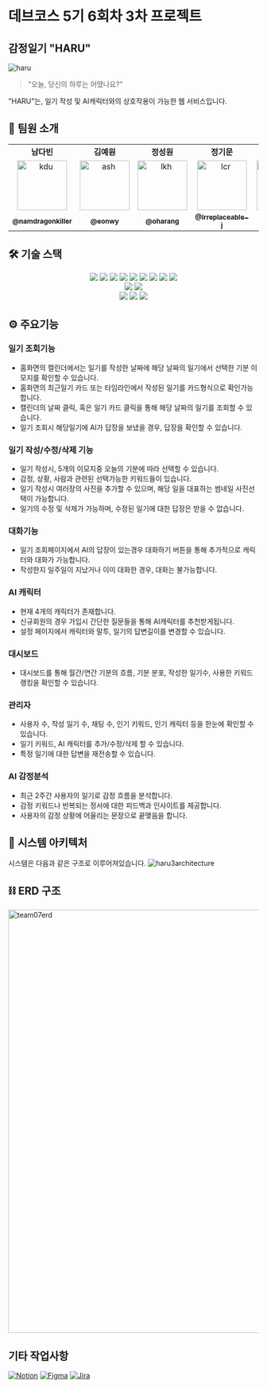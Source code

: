 # 데브코스 5기 6회차 3차 프로젝트
## 감정일기 "HARU"

![haru](https://github.com/user-attachments/assets/1f738454-4eb3-42eb-82c2-e179db042fc2)

>"오늘, 당신의 하루는 어땠나요?"

"HARU"는, 일기 작성 및 AI캐릭터와의 상호작용이 가능한 웹 서비스입니다.

## 👥 팀원 소개

<table>
  <tbody>
    <tr>
      <td align="center"><b>남다빈</b></td>
      <td align="center"><b>김예원</b></td>
      <td align="center"><b>정성원</b></td>
      <td align="center"><b>정기문</b></td>
      <td align="center"><b>박종욱</b></td>
     <tr/>

<tr>
      <td align="center"><a href="https://github.com/namdragonkiller"><img src="https://github.com/namdragonkiller.png" width="100px;" alt="kdu"/></a></td>
      <td align="center"><a href="https://github.com/eonwy"><img src="https://github.com/eonwy.png" width="100px;" alt="ash"/></a></td>
      <td align="center"><a href="https://github.com/oharang"><img src="https://github.com/oharang.png" width="100px;" alt="lkh"/></a></td>
      <td align="center"><a href="https://github.com/Irreplaceable-j"><img src="https://github.com/Irreplaceable-j.png" width="100px;" alt="lcr"/></a></td>
      <td align="center"><a href="https://github.com/JongWook6"><img src="https://github.com/JongWook6.png" width="100px;" alt="hyj"/></a></td>
     <tr/>

<tr>
      <td align="center"><a href="https://github.com/namdragonkiller"><sub><b>@namdragonkiller</b></sub></a><br /></td>
      <td align="center"><a href="https://github.com/eonwy"><sub><b>@eonwy</b></sub></a><br /></td>
      <td align="center"><a href="https://github.com/oharang"><sub><b>@oharang</b></sub></a><br /></td>
      <td align="center"><a href="https://github.com/Irreplaceable-j"><sub><b>@Irreplaceable-j</b></sub></a><br /></td>
      <td align="center"><a href="https://github.com/JongWook6"><sub><b>@JongWook6</b></sub></a><br /></td>
     <tr/>

  </tbody>
</table>

## 🛠 기술 스택
<div align="center">
<img src="https://img.shields.io/badge/Spring_Boot-6DB33F?style=for-the-badge&amp;logo=spring&amp;logoColor=white">
<img src="https://img.shields.io/badge/Spring_Security-6DB33F?style=for-the-badge&amp;logo=springsecurity&amp;logoColor=white">
<img src="https://img.shields.io/badge/JPA-6DB33F?style=for-the-badge&amp;logo=spring&amp;logoColor=white">
<img src="https://img.shields.io/badge/QueryDSL-0096C7?style=for-the-badge&amp;logo=querydsl&amp;logoColor=white">
<img src="https://img.shields.io/badge/LangChain4j-0056D6?style=for-the-badge&amp;logo=langchain&amp;logoColor=white">
<img src="https://img.shields.io/badge/MySQL-4479A1?style=for-the-badge&amp;logo=mysql&amp;logoColor=white">
<img src="https://img.shields.io/badge/Google_Gemini-4285F4?style=for-the-badge&amp;logo=google&amp;logoColor=white">
<img src="https://img.shields.io/badge/Redis-DC382D?style=for-the-badge&amp;logo=redis&amp;logoColor=white">
<img src="https://img.shields.io/badge/Thymeleaf-005F0F?style=for-the-badge&amp;logo=thymeleaf&amp;logoColor=white">
<br>
<img src="https://img.shields.io/badge/Maven-C71A36?style=for-the-badge&amp;logo=apachemaven&amp;logoColor=white">
<img src="https://img.shields.io/badge/Gradle-02303A?style=for-the-badge&amp;logo=gradle&amp;logoColor=white">
<br>
<img src="https://img.shields.io/badge/HTML5-E34F26?style=for-the-badge&amp;logo=html5&amp;logoColor=white">
<img src="https://img.shields.io/badge/CSS3-1572B6?style=for-the-badge&amp;logo=css3&amp;logoColor=white">
<img src="https://img.shields.io/badge/JavaScript-F7DF1E?style=for-the-badge&amp;logo=javascript&amp;logoColor=black">
<br>
</div>

## ⚙️ 주요기능

### 일기 조회기능
- 홈화면의 캘린더에서는 일기를 작성한 날짜에 해당 날짜의 일기에서 선택한 기분 이모지를 확인할 수 있습니다.
- 홈화면의 최근일기 카드 또는 타임라인에서 작성된 일기를 카드형식으로 확인가능합니다.
- 캘린더의 날짜 클릭, 혹은 일기 카드 클릭을 통해 해당 날짜의 일기를 조회할 수 있습니다.
- 일기 조회시 해당일기에 AI가 답장을 보냈을 경우, 답장을 확인할 수 있습니다.

### 일기 작성/수정/삭제 기능
- 일기 작성시, 5개의 이모지중 오늘의 기분에 따라 선택할 수 있습니다.
- 감정, 상황, 사람과 관련된 선택가능한 키워드들이 있습니다.
- 일기 작성시 여러장의 사진을 추가할 수 있으며, 해당 일을 대표하는 썸네일 사진선택이 가능합니다.
- 일기의 수정 및 삭제가 가능하며, 수정된 일기에 대한 답장은 받을 수 없습니다.

### 대화기능
- 일기 조회페이지에서 AI의 답장이 있는경우 대화하기 버튼을 통해 추가적으로 캐릭터와 대화가 가능합니다.
- 작성한지 일주일이 지났거나 이미 대화한 경우, 대화는 불가능합니다.

### AI 캐릭터
- 현재 4개의 캐릭터가 존재합니다.
- 신규회원의 경우 가입시 간단한 질문들을 통해 AI캐릭터를 추천받게됩니다.
- 설정 페이지에서 캐릭터와 말투, 일기의 답변길이를 변경할 수 있습니다.

### 대시보드
- 대시보드를 통해 월간/연간 기분의 흐름, 기분 분포, 작성한 일기수, 사용한 키워드 랭킹을 확인할 수 있습니다.

### 관리자
- 사용자 수, 작성 일기 수, 채팅 수, 인기 키워드, 인기 캐릭터 등을 한눈에 확인할 수 있습니다.
- 일기 키워드, AI 캐릭터를 추가/수정/삭제 할 수 있습니다.
- 특정 일기에 대한 답변을 재전송할 수 있습니다.

### AI 감정분석
- 최근 2주간 사용자의 일기로 감정 흐름을 분석합니다.
- 감정 키워드나 반복되는 정서에 대한 피드백과 인사이트를 제공합니다.
- 사용자의 감정 상황에 어울리는 문장으로 끝맺음을 합니다.

## 🔧 시스템 아키텍처
시스템은 다음과 같은 구조로 이루어져있습니다.
![haru3architecture](https://github.com/user-attachments/assets/8f514451-c7fa-42e0-8578-594a1db1eee6)

## ⛓️ ERD 구조
<img width="851" alt="team07erd" src="https://github.com/user-attachments/assets/fbfbcf68-f4f9-4d4a-92da-051850998b42" />

## 기타 작업사항
[![Notion](https://img.shields.io/badge/API명세서-000000?style=plastic&logo=Notion&logoColor=white)](https://www.notion.so/HARU-APIs-1fc3d0a9892d80a0a4f8f87b884c68fb?pvs=4)
[![Figma](https://img.shields.io/badge/UI목업-F24E1E?style=plastic&logo=Figma&logoColor=white)](https://www.figma.com/design/QGDpF4Wlg9it36HoKhp4Un/UI-Design?node-id=0-1&t=JSIrKBkVo2UJT1Nu-1)
[![Jira](https://img.shields.io/badge/일정관리-0052CC?style=plastic&logo=Jira&logoColor=white)](https://chillingcoding.atlassian.net/jira/software/projects/P3/list?atlOrigin=eyJpIjoiOTNkMjI3OWEwZTM0NDA3NTkzZDdlZDc0YTc2MTNiZDciLCJwIjoiaiJ9)
